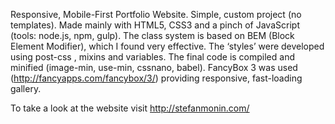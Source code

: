 Responsive, Mobile-First Portfolio Website. Simple, custom project (no templates). Made mainly with HTML5, CSS3 and a pinch of JavaScript (tools: node.js, npm, gulp). The class system is based on BEM (Block Element Modifier), which I found very effective. The ‘styles’ were developed using post-css , mixins and variables. The final code is compiled and minified (image-min, use-min, cssnano, babel). 
FancyBox 3 was used (http://fancyapps.com/fancybox/3/) providing responsive, fast-loading gallery.  

To take a look at the website visit http://stefanmonin.com/
